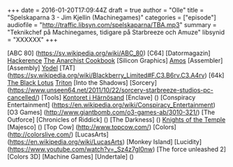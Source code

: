 +++
date = 2016-01-20T17:09:44Z
draft = true
author = "Olle"
title = "Spelskaparna 3 - Jim Kjellin (Machinegames)"
categories = ["episode"]
audiofile = "http://traffic.libsyn.com/spelskaparna/TBA.mp3"
summary = "Teknikchef på Machinegames, tidigare på Starbreeze och Amuze"
libsynid = "XXXXXX"
+++

[ABC 80] (https://sv.wikipedia.org/wiki/ABC_80)
[C64]
[Datormagazin]
[Hackerence](https://www.hackerence.com/)
[The Anarchist Cookbook](https://en.wikipedia.org/wiki/The_Anarchist_Cookbook)
[Silicon Graphics]
[Amos](https://en.wikipedia.org/wiki/AMOS_(programming_language))
[Assembler]
[Assembly]
[Yodel](http://www.pouet.net/groups.php?which=380)
[TAT] (https://sv.wikipedia.org/wiki/Blackberry_Limited#F.C3.B6rv.C3.A4rv)
[64k]
[The Black Lotus](http://www.pouet.net/groups.php?which=1)
[Triton](http://www.pouet.net/groups.php?which=161)
[Into the Shadows]
[Sorcery] (https://www.unseen64.net/2011/10/22/sorcery-starbreeze-studios-pc-cancelled/)
[Tools]
[Kontoret i Härnösand](https://www.youtube.com/watch?v=XXb_V1lSv7o)
[Enclave] ()
[Conspiracy Entertainment] (https://en.wikipedia.org/wiki/Conspiracy_Entertainment)
[O3 Games] (http://www.giantbomb.com/o3-games-ab/3010-321/)
[The Outforce]
[Chronicles of Riddick] ()
[The Darkness] ()
[Knights of the Temple](https://en.wikipedia.org/wiki/Knights_of_the_Temple:_Infernal_Crusade)
[Majesco] ()
[Top Cow] (http://www.topcow.com/)
[Colors] (http://colorslive.com/)
[LucasArts] (https://en.wikipedia.org/wiki/LucasArts)
[Monkey Island]
[Lucidity] (https://www.youtube.com/watch?v=_Sz4z7gI0nw)
[The force unleashed 2]
[Colors 3D]
[Machine Games]
[Undertale] ()


